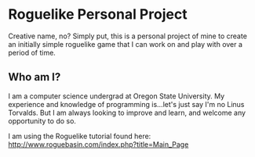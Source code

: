 Roguelike Personal Project
================================

Creative name, no? Simply put, this is a personal project of 
mine to create an initially simple roguelike game that I can work on and
play with over a period of time.

Who am I?
--------------------------------
I am a computer science undergrad at Oregon State University. My experience 
and knowledge of programming is...let's just say I'm no Linus Torvalds. But
I am always looking to improve and learn, and welcome any opportunity to do
so. 

I am using the Roguelike tutorial found here:
http://www.roguebasin.com/index.php?title=Main_Page
